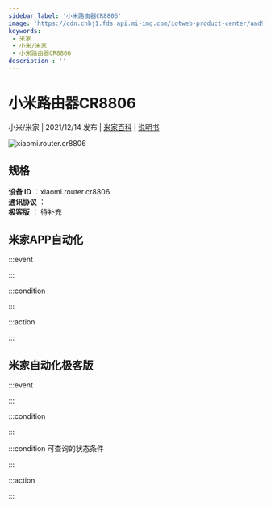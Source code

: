 ```yaml
---
sidebar_label: '小米路由器CR8806'
image: 'https://cdn.cnbj1.fds.api.mi-img.com/iotweb-product-center/aad941256f1c6683d92851e4bcacf36f_1636526832054.png?GalaxyAccessKeyId=AKVGLQWBOVIRQ3XLEW&Expires=9223372036854775807&Signature=zjr62vTtI5BEhCZ6wDddA6iJzQ8='
keywords: 
 - 米家
 - 小米/米家
 - 小米路由器CR8806
description : ''
---
```

# 小米路由器CR8806

小米/米家 | 2021/12/14 发布 | [米家百科](https://home.mi.com/webapp/content/baike/product/index.html?model=xiaomi.router.cr8806) | [说明书](https://home.mi.com/views/introduction.html?model=xiaomi.router.cr8806&region=cn)

![xiaomi.router.cr8806](https://cdn.cnbj1.fds.api.mi-img.com/iotweb-product-center/aad941256f1c6683d92851e4bcacf36f_1636526832054.png?GalaxyAccessKeyId=AKVGLQWBOVIRQ3XLEW&Expires=9223372036854775807&Signature=zjr62vTtI5BEhCZ6wDddA6iJzQ8=)

## 规格  
> 
**设备 ID** ：xiaomi.router.cr8806  
**通讯协议** ：  
**极客版**  ： 待补充 


## 米家APP自动化  

:::event  

:::

:::condition  

:::

:::action   

:::

## 米家自动化极客版  

:::event  

:::

:::condition  

:::

:::condition 可查询的状态条件  

:::

:::action  

:::

        
